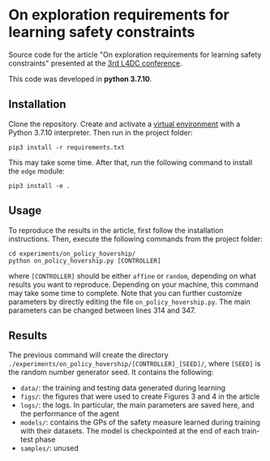 # On exploration requirements for learning safety constraints

Source code for the article "On exploration requirements for learning safety constraints" presented at the [3rd L4DC conference](https://l4dc.ethz.ch).

This code was developed in __python 3.7.10__.

## Installation

Clone the repository. Create and activate a [virtual environment](https://docs.python.org/3/tutorial/venv.html) with a Python 3.7.10 interpreter. Then run in the project folder:
```
pip3 install -r requirements.txt
```
This may take some time. After that, run the following command to install the `edge` module:
```
pip3 install -e .
```

## Usage

To reproduce the results in the article, first follow the installation instructions. Then, execute the following commands from the project folder:
```
cd experiments/on_policy_hovership/
python on_policy_hovership.py [CONTROLLER]
```
where `[CONTROLLER]` should be either `affine` or `random`, depending on what results you want to reproduce. Depending on your machine, this command may take some time to complete.
Note that you can further customize parameters by directly editing the file `on_policy_hovership.py`. The main parameters can be changed between lines 314 and 347.

## Results

The previous command will create the directory `./experiments/on_policy_hovership/[CONTROLLER]_[SEED]/`, where `[SEED]` is the random number generator seed. It contains the following:
* `data/`: the training and testing data generated during learning
* `figs/`: the figures that were used to create Figures 3 and 4 in the article
* `logs/`: the logs. In particular, the main parameters are saved here, and the performance of the agent
* `models/`: contains the GPs of the safety measure learned during training with their datasets. The model is checkpointed at the end of each train-test phase
* `samples/`: unused